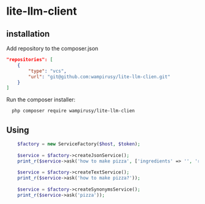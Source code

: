 # lite-llm-client

## installation 
Add repository to the composer.json

```json
"repositories": [
    {
        "type": "vcs",
        "url": "git@github.com:wampirusy/lite-llm-clien.git"
    }
]
```

Run the composer installer:

```bash
  php composer require wampirusy/lite-llm-clien
```

## Using

```php
    $factory = new ServiceFactory($host, $token);
    
    $service = $factory->createJsonService();
    print_r($service->ask('how to make pizza', ['ingredients' => '', 'recipe' => '']));
    
    $service = $factory->createTextService();
    print_r($service->ask('how to make pizza?'));    
    
    $service = $factory->createSynonymsService();
    print_r($service->ask('pizza'));
```
